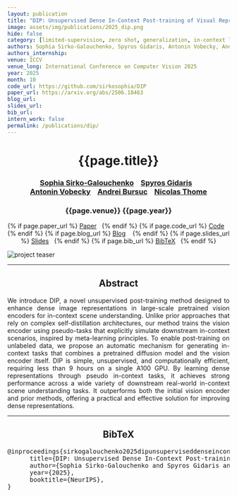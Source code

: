 ```yaml
---
layout: publication
title: "DIP: Unsupervised Dense In-Context Post-training of Visual Representations"
image: assets/img/publications/2025_dip.png
hide: false
category: [limited-supervision, zero shot, generalization, in-context learning, segmentation, meta-learning, scene understanding, self-supervision, post-training]
authors: Sophia Sirko-Galouchenko, Spyros Gidaris, Antonin Vobecky, Andrei Bursuc, Nicolas Thome
authors_internship: 
venue: ICCV 
venue_long: International Conference on Computer Vision 2025
year: 2025
month: 10
code_url: https://github.com/sirkosophia/DIP
paper_url: https://arxiv.org/abs/2506.18463
blog_url:
slides_url:
bib_url:
intern_work: false
permalink: /publications/dip/
---
```


<h1 align="center"> {{page.title}} </h1>
<!-- Simple call of authors -->
<!-- <h3 align="center"> {{page.authors}} </h3> -->
<!-- Alternatively you can add links to author pages -->
<h3 align="center"> <a href="https://scholar.google.com/citations?user=3ac3PQMAAAAJ&hl=fr">Sophia Sirko-Galouchenko</a> &nbsp;&nbsp;  <a href="https://scholar.google.fr/citations?user=7atfg7EAAAAJ&hl=en">Spyros Gidaris</a> &nbsp;&nbsp; <br>  <a href="https://vobecant.github.io/">Antonin Vobecky</a>  &nbsp;&nbsp;   <a href="https://abursuc.github.io/">Andrei Bursuc</a>  &nbsp;&nbsp; <a href="https://scholar.google.com/citations?user=3ac3PQMAAAAJ&hl=fr">Nicolas Thome</a></h3>



<h3 align="center"> {{page.venue}} {{page.year}} </h3>

<div align="center">
  <p>
    {% if page.paper_url %}
    <a href="{{ page.paper_url }}"><i class="far fa-file-pdf"></i> Paper</a>&nbsp;&nbsp;
    {% endif %}
    {% if page.code_url %}
    <a href="{{ page.code_url }}"><i class="fab fa-github"></i> Code</a> &nbsp;&nbsp;
    {% endif %}
    {% if page.blog_url %}
    <a href="{{ page.blog_url }}"><i class="fab fa-blogger"></i> Blog</a> &nbsp;&nbsp;
    {% endif %}
    {% if page.slides_url %}
    <a href="{{ page.slides_url }}"><i class="far fa-file-pdf"></i> Slides</a>&nbsp;&nbsp;
    {% endif %}
    {% if page.bib_url %}
    <a href="{{ page.bib_url}}"><i class="far fa-file-alt"></i> BibTeX</a>&nbsp;&nbsp;
    {% endif %}
  </p>
</div>

<div class="publication-teaser">
    <img src="../../{{ page.image }}" alt="project teaser"/>
</div>


<hr>

<h2  align="center"> Abstract</h2>

<p align="justify">We introduce DIP, a novel unsupervised post-training method designed to enhance dense image representations in large-scale pretrained vision encoders for in-context scene understanding. Unlike prior approaches that rely on complex self-distillation architectures, our method trains the vision encoder using pseudo-tasks that explicitly simulate downstream in-context scenarios, inspired by meta-learning principles. To enable post-training on unlabeled data, we propose an automatic mechanism for generating in-context tasks that combines a pretrained diffusion model and the vision encoder itself. DIP is simple, unsupervised, and computationally efficient, requiring less than 9 hours on a single A100 GPU. By learning dense representations through pseudo in-context tasks, it achieves strong performance across a wide variety of downstream real-world in-context scene understanding tasks. It outperforms both the initial vision encoder and prior methods, offering a practical and effective solution for improving dense representations.  </p>


<hr>


<h2  align="center">BibTeX</h2>
<left>
  <pre class="bibtex-box">
@inproceedings{sirkogalouchenko2025dipunsuperviseddenseincontext,
      title={DIP: Unsupervised Dense In-Context Post-training of Visual Representations}, 
      author={Sophia Sirko-Galouchenko and Spyros Gidaris and Antonin Vobecky and Andrei Bursuc and Nicolas Thome},
      year={2025},
      booktitle={NeurIPS},
}
</pre>
</left>

<br>
